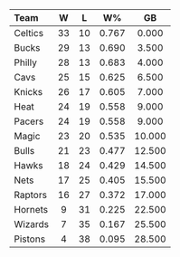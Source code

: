 | Team                             |  W  |  L  |  W%   |   GB   |
|:---------------------------------|:---:|:---:|:-----:|:------:|
| [](/r/bostonceltics) Celtics     | 33  | 10  | 0.767 | 0.000  |
| [](/r/mkebucks) Bucks            | 29  | 13  | 0.690 | 3.500  |
| [](/r/sixers) Philly             | 28  | 13  | 0.683 | 4.000  |
| [](/r/clevelandcavs) Cavs        | 25  | 15  | 0.625 | 6.500  |
| [](/r/nyknicks) Knicks           | 26  | 17  | 0.605 | 7.000  |
| [](/r/heat) Heat                 | 24  | 19  | 0.558 | 9.000  |
| [](/r/pacers) Pacers             | 24  | 19  | 0.558 | 9.000  |
| [](/r/orlandomagic) Magic        | 23  | 20  | 0.535 | 10.000 |
| [](/r/chicagobulls) Bulls        | 21  | 23  | 0.477 | 12.500 |
| [](/r/atlantahawks) Hawks        | 18  | 24  | 0.429 | 14.500 |
| [](/r/gonets) Nets               | 17  | 25  | 0.405 | 15.500 |
| [](/r/torontoraptors) Raptors    | 16  | 27  | 0.372 | 17.000 |
| [](/r/charlottehornets) Hornets  |  9  | 31  | 0.225 | 22.500 |
| [](/r/washingtonwizards) Wizards |  7  | 35  | 0.167 | 25.500 |
| [](/r/detroitpistons) Pistons    |  4  | 38  | 0.095 | 28.500 |